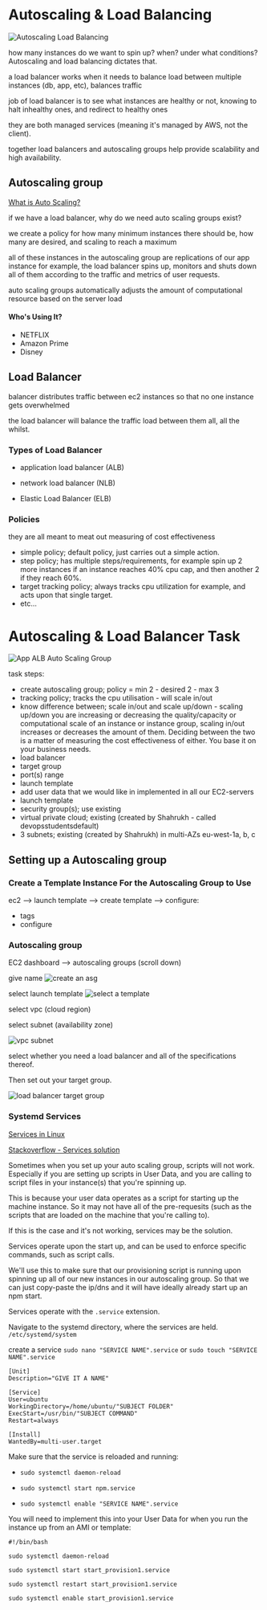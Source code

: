 # Autoscaling & Load Balancing

![Autoscaling   Load Balancing](https://user-images.githubusercontent.com/47668244/186459740-d516eb59-1fea-41ca-af19-5c140df2a941.png)

how many instances do we want to spin up? when? under what conditions? Autoscaling and load balancing dictates that.

a load balancer works when it needs to balance load between multiple instances (db, app, etc), balances traffic

job of load balancer is to see what instances are healthy or not, knowing to halt inhealthy ones, and redirect to healthy ones

they are both managed services (meaning it's managed by AWS, not the client).

together load balancers and autoscaling groups help provide scalability and high availability.

## Autoscaling group

[What is Auto Scaling?](https://docs.aws.amazon.com/autoscaling/ec2/userguide/what-is-amazon-ec2-auto-scaling.html)

if we have a load balancer, why do we need auto scaling groups exist?

we create a policy for how many minimum instances there should be, how many are desired, and scaling to reach a maximum

all of these instances in the autoscaling group are replications of our app instance for example, the load balancer spins up, monitors and shuts down all of them according to the traffic and metrics of user requests.

auto scaling groups automatically adjusts the amount of computational resource based on the server load

#### Who's Using It?
- NETFLIX
- Amazon Prime
- Disney

## Load Balancer

balancer distributes traffic between ec2 instances so that no one instance gets overwhelmed

the load balancer will balance the traffic load between them all, all the whilst.

### Types of Load Balancer

- application load balancer (ALB)

- network load balancer (NLB)

- Elastic Load Balancer (ELB)

### Policies

they are all meant to meat out measuring of cost effectiveness

- simple policy; default policy, just carries out a simple action.
- step policy; has multiple steps/requirements, for example spin up 2 more instances if an instance reaches 40% cpu cap, and then another 2 if they reach 60%.
- target tracking policy; always tracks cpu utilization for example, and acts upon that single target.
- etc...

# Autoscaling & Load Balancer Task

![App ALB   Auto Scaling Group](https://user-images.githubusercontent.com/47668244/186885646-2f09d218-34b1-4953-951a-1a530fc5e604.png)

task steps:
- create autoscaling group; policy = min 2 - desired 2 - max 3
- tracking policy; tracks the cpu utilisation - will scale in/out
- know difference between; scale in/out and scale up/down - scaling up/down you are increasing or decreasing the quality/capacity or computational scale of an instance or instance group, scaling in/out increases or decreases the amount of them. Deciding between the two is a matter of measuring the cost effectiveness of either. You base it on your business needs.
- load balancer
- target group
- port(s) range
- launch template
- add user data that we would like in implemented in all our EC2-servers
- launch template
- security group(s); use existing
- virtual private cloud; existing (created by Shahrukh - called devopsstudentsdefault)
- 3 subnets; existing (created by Shahrukh) in multi-AZs eu-west-1a, b, c

## Setting up a Autoscaling group

### Create a Template Instance For the Autoscaling Group to Use
ec2 --> launch template --> create template --> configure:
- tags
- configure

### Autoscaling group

EC2 dashboard --> autoscaling groups (scroll down)

give name
![create an asg](https://user-images.githubusercontent.com/47668244/186873771-603d06ea-fb47-4700-ad34-11d160893eff.png)

select launch template
![select a template](https://user-images.githubusercontent.com/47668244/186873790-cd5b9bba-e93c-419e-8d6b-9ee43be1cd50.png)

select vpc (cloud region)

select subnet (availability zone)

![vpc   subnet](https://user-images.githubusercontent.com/47668244/186874874-e7dc8ff9-6db3-4c87-96d2-53f2e9912cbc.png)

select whether you need a load balancer and all of the specifications thereof.

Then set out your target group.

![load balancer   target group](https://user-images.githubusercontent.com/47668244/186874988-4133f98e-3c68-4800-ac8d-0137c2088a2c.png)

### Systemd Services

[Services in Linux](https://unixcop.com/how-to-create-a-systemd-service-in-linux/)

[Stackoverflow - Services solution](https://stackoverflow.com/questions/64353905/running-npm-start-from-execstart-in-systemctl-service-file)

Sometimes when you set up your auto scaling group, scripts will not work. Especially if you are setting up scripts in User Data, and you are calling to script files in your instance(s) that you're spinning up.

This is because your user data operates as a script for starting up the machine instance. So it may not have all of the pre-requesits (such as the scripts that are loaded on the machine that you're calling to).

If this is the case and it's not working, services may be the solution.

Services operate upon the start up, and can be used to enforce specific commands, such as script calls.

We'll use this to make sure that our provisioning script is running upon spinning up all of our new instances in our autoscaling group. So that we can just copy-paste the ip/dns and it will have ideally already start up an npm start.

Services operate with the `.service` extension.

Navigate to the systemd directory, where the services are held.
 `/etc/systemd/system`


create a service `sudo nano "SERVICE NAME".service` or `sudo touch "SERVICE NAME".service`

```
[Unit]
Description="GIVE IT A NAME"

[Service]
User=ubuntu
WorkingDirectory=/home/ubuntu/"SUBJECT FOLDER"
ExecStart=/usr/bin/"SUBJECT COMMAND"
Restart=always

[Install]
WantedBy=multi-user.target
```

Make sure that the service is reloaded and running:
- `sudo systemctl daemon-reload`

- `sudo systemctl start npm.service`

- `sudo systemctl enable "SERVICE NAME".service`

You will need to implement this into your User Data for when you run the instance up from an AMI or template:

```
#!/bin/bash

sudo systemctl daemon-reload

sudo systemctl start start_provision1.service

sudo systemctl restart start_provision1.service

sudo systemctl enable start_provision1.service
```
